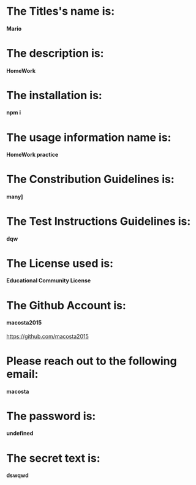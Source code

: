 

# The Titles's name is:
#### Mario

# The description is:
#### HomeWork

# The installation is:
#### npm i

# The usage information name is:
#### HomeWork practice

# The Constribution Guidelines is:
#### many]

# The Test Instructions Guidelines is:
#### dqw

# The License used is:
#### Educational Community License

# The Github Account is:
#### macosta2015
https://github.com/macosta2015

# Please reach out to the following email:
#### macosta

# The password is:
#### undefined

# The secret text is:
#### dswqwd

